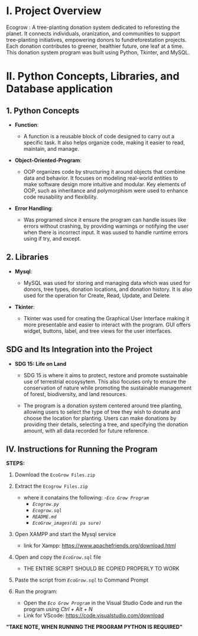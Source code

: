 # I. Project Overview 

Ecogrow : A tree-planting donation system dedicated to reforesting the planet. It connects individuals, oranization, and communities to support tree-planting initiatives, empowering donors to fundreforestation projects. Each donation contributes to greener, healthier future, one leaf at a time. This donation system program was built using Python, Tkinter, and MySQL.

# II. Python Concepts, Libraries, and Database application


## 1. Python Concepts

  - **Function**:
    
      - A function is a reusable block of code designed to carry out a specific task. It also helps organize code, making it easier to read, maintain, and manage.
        
  - **Object-Oriented-Program**:
    
      - OOP organizes code by structuring it around objects that combine data and behavior. It focuses on modeling real-world entities to make software design more intuitive and modular. Key elements of OOP, such as inheritance and polymorphism were used to enhance code reusability and flexibility.
        
  - **Error Handling**:

      - Was programed since it ensure the program can handle issues like errors without crashing, by providing warnings or notifying the user when there is incorrect input. It was uused to handle runtime errors using if try, and except.
          
## 2. Libraries

  - **Mysql**:
      - MySQL was used for storing and managing data which was used for donors, tree types, donation locations, and donation history. It is also used for the operation for Create, Read, Update, and Delete.
   
   - **Tkinter**:
       - Tkinter was used for creating the Graphical User Interface making it more presentable and easier to interact with the program. GUI offers widget, buttons, label, and tree views for the user interfaces.

## SDG and Its Integration into the Project

   - **SDG 15: Life on Land**
     
       - SDG 15 is where it aims to protect, restore and promote sustainable use of terrestrial ecosysytem. This also focuses only to ensure the conservation of nature while promoting the sustainable management of forest, biodiversity, and land resources.
         
       - The program is a donation system centered around tree planting, allowing users to select the type of tree they wish to donate and choose the location for planting. Users can make donations by providing their details, selecting a tree, and specifying the donation amount, with all data recorded for future reference.

## IV. Instructions for Running the Program 

**STEPS:**

1. Download the `EcoGrow Files.zip`

2. Extract the `Ecogrow Files.zip`
     - where it conatains the following:
         -*`Eco Grow Program`*
         - *`Ecogrow.py`*
         - *`Ecogrow.sql`*
         - *`README.md`*
         - *`EcoGrow_images(di pa sure)`*

3. Open XAMPP and start the Mysql service
     - link for Xampp: https://www.apachefriends.org/download.html
  
4. Open and copy the *`EcoGrow.sql`* file 
    - THE ENTIRE SCRIPT SHOULD BE COPIED PROPERLY TO WORK

5. Paste the script from *`EcoGrow.sql`* to Command Prompt
   
7. Run the program:
     - Open the *`Eco Grow Program`* in the Visual Studio Code and run the program using *Ctrl + Alt + N*
     - Link for VScode: https://code.visualstudio.com/download

**"TAKE NOTE, WHEN RUNNING THE PROGRAM PYTHON IS REQUIRED"**
   
